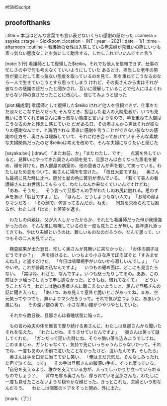 #!SMSscript

## proofofthanks

::title = 本当はどんな言葉でも言い表せないくらい感謝の証だった
::camera = sayaka
::stage = SickRoom
::location = INT
::year = 2021
::date = 1/1
::time = afternoon
::outline = 看護師の女性は入院している老夫婦が見舞いの際にいつも素っ気ない態度なことを気にして助言する。しかしこれでいいんですと言う

[note:３行]
看護師として復帰した$reiko。それでも他人を信頼できず、仕事の忙しさの中で何も考えなくていいようにしていた
あるとき、担当した老年の男性が妻に対して素っ気ない態度を取っているのを見て、年を重ねてこうなるのなら一人で生きていこうとすら思ってしまう
けれど、その奥さんから実はそれが彼なりの感謝の証だったと聞かされ、互いに理解していることで他人にはよくわからない仲の良さだったことに改心し、信じてみようと思った

[plot:構成案]
看護師として復帰した$reiko
けれど他人を信頼できず、仕事をただ淡々とこなす日々だった
そんなとき、担当した老人の入院患者が、いつも見舞いにきてくれる奥さんに素っ気ない態度と言いようなので、年を重ねて人間はこうなるのかと残念に感じていた
だがある日、その奥さんから実はそれが彼なりの感謝なんです、と説明される
素直に感謝を言うことができない彼なりの感謝の仕方を、奥さんは理解していて、それに付き合ってあげている
そんな素敵な夫婦関係だったのだ
$reikoは考えを改めて、そんな夫婦になりたいと感じた

[sayaka:be:]
[:draw:]
「またお前、か」「またわたし、です」
　点滴を外していると、見舞いにやってきた奥さんの顔を見て、旦那さんは白くなった眉毛を顰め、顔を背けた。四人部屋の病室の、他の患者さんが声を殺して笑っている。わたしはため息をついて、奥さんに場所を空けた。
「毎日大変ですね」
　奥さんも最初に見た時に比べ、随分と髪の色に苦労が滲んでいる。
「若くて美人の看護婦さんにお世話してもらって、わたしなんか来なくていいんですけどね」
「ああ、そうだ」
　そう言って旦那さんの手がわたしのお尻に触れる。思わず声をあげ「駄目ですよ」と。
「ほんと、どうしようもない人で」
「お前の顔よりマシだろ」
「その顔で、何言ってるんだか。ねえ」
　同意を求められても困るが、わたしは「はあ」と苦笑を返す。

　わたしの両親は、父が大人しかったからか、それとも看護師だった母が我慢強かったのか、そんな風に喧嘩しているのを一度も見たことが無い。長年連れ添ってきても、やはり夫婦というのは、難しいものなのだろうか、なんて思って、いつもその二人を見ていた。

　検査結果が出た翌日、珍しく奥さんが見舞いに来なかった。
「お体の調子はどうですか？」
　声を掛けると、いつもより小さな声でぼそぼそと「すみませんねえ」と返すだけだ。
「今日は喧嘩相手がいないから寂しいんでしょ」
「いやいや。これが普段の私なんですよ」
　いつもの顰め面は、どこにも見当たらない。
「実はね、わざと、なんですよ。いつも怒ったりしてるの。ああ、この前はケツ触ってしまって申し訳なかった。どうもね、慣れてなくて」
　どういうことだろう。わたしは他の患者さんに聴こえないようにと、屈んで旦那さんの話に聞き入った。
「あいつ、ああ見えて意外と脆いとこがあってね。まあ、空元気ってやつでも、無いよりマシだろうって。それで気が立つように、ああいう風にね」
　その深い皺の奥で、小さな黒い瞳がつやつやとしていた。

　それから数日後、旦那さんは昏睡状態に陥った。

　もの言わぬ夫の体を無言で摩り続ける奥さんに、わたしは旦那さんから聞いたそれを伝えた。
「わたしがね、そうさせていたんですよ」
　奥さんは笑って話してくれた。
「ガンだって聞いた時にね、そりゃ酷い落ち込みようでしてね。このままじゃ、ガンじゃなくて、気持で先にいっちゃうんじゃないかって。それでね、一度もあの人の前で泣いたことなかったけど、泣いたんです。そしたら」
　奥さんは手を口元に当てて少し笑い、
「俺はまだ元気だ。そんなしみったれた声で泣くな。って」
　その手は旦那さんの皺深い手を、ずっと摩っている。
「自分を支えるより、誰かを支えている方が、人ってしっかりと立っていられるものでしょう？」
　背中を摩る奥さんも、摩られている旦那さんも、わたしに一度も見せたことないような穏やかな顔だった。きっとこれも、夫婦という形なんだろう。
　わたしは個室のドアをそっと閉め、外に出た。

[mark:（了）]

